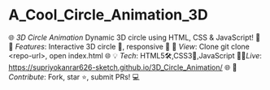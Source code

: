 # A_Cool_Circle_Animation_3D
🌐 *3D Circle Animation* Dynamic 3D circle using HTML, CSS &amp; JavaScript! 🚀 🔹 *Features*: Interactive 3D circle 🔄, responsive 📱 🚀 *View*: Clone git clone &lt;repo-url>, open index.html 🌐 💡 *Tech*: HTML5🛠️,CSS3🎨,JavaScript 🔧🌟*Live*: https://supriyokanrar626-sketch.github.io/3D_Circle_Animation/ 🌐 🤝 *Contribute*: Fork, star ⭐, submit PRs! 💻
